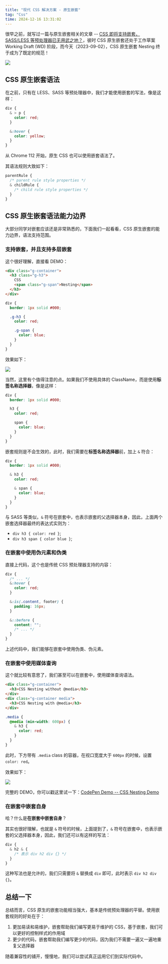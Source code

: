 ```yaml
---
title: "现代 CSS 解决方案 - 原生嵌套"
tag: "Css"
time: 2024-12-16 13:31:02
---
```


很早之前，就写过一篇与原生嵌套相关的文章 -- [CSS 即将支持嵌套，SASS/LESS 等预处理器已无用武之地？](https://github.com/chokcoco/iCSS/issues/130)，彼时 CSS 原生嵌套还处于工作草案 Working Draft (WD) 阶段，而今天（2023-09-02），CSS 原生嵌套 Nesting 终于成为了既定的规范！

<img src="../imgs/121/01.png" />

## CSS 原生嵌套语法

在之前，只有在 LESS、SASS 等预处理器中，我们才能使用嵌套的写法，像是这样：

```css
div {
  & > p {
    color: red;
  }

  &:hover {
    color: yellow;
  }
}
```

从 Chrome 112 开始，原生 CSS 也可以使用嵌套语法了。

其语法规则大致如下：

```css
parentRule {
  /* parent rule style properties */
  & childRule {
    /* child rule style properties */
  }
}
```

## CSS 原生嵌套语法能力边界

大部分同学对嵌套应该还是非常熟悉的，下面我们一起看看，CSS 原生嵌套的能力边界，语法支持范围。

### 支持嵌套，并且支持多层嵌套

这个很好理解，直接看 DEMO：

```html
<div class="g-container">
  <h3 class="g-h3">
    CSS
    <span class="g-span">Nesting</span>
  </h3>
</div>
```

```css
div {
  border: 1px solid #000;

  .g-h3 {
    color: red;

    .g-span {
      color: blue;
    }
  }
}
```

效果如下：

<img src="../imgs/121/02.png" />

当然，这里有个值得注意的点。如果我们不使用具体的 ClassName，而是使用**标签名称选择器**，像是这样：

```css
div {
  border: 1px solid #000;

  h3 {
    color: red;

    span {
      color: blue;
    }
  }
}
```

嵌套规则是不会生效的，此时，我们需要在**标签名称选择器**前，加上 `&` 符合：

```css
div {
  border: 1px solid #000;

  & h3 {
    color: red;

    & span {
      color: blue;
    }
  }
}
```

与 SASS 等类似，`&` 符号在嵌套中，也表示嵌套的父选择器本身，因此，上面两个嵌套选择器最终的表达式实则为：

- `div h3 { color: red }`;
- `div h3 span { color blue }`;

### 在嵌套中使用伪元素和伪类

直接上代码，这个也是传统 CSS 预处理器支持的内容：

```css
div {
  /* ... */
  &:hover {
    color: red;
  }

  &:is(.content, footer) {
    padding: 16px;
  }

  &::before {
    content: "";
    /* ... */
  }
}
```

上述代码中，我们能够在嵌套中使用伪类、伪元素。

### 在嵌套中使用媒体查询

这个就比较有意思了，我们甚至可以在嵌套中，使用媒体查询语法。

```html
<div class="g-container">
  <h3>CSS Nesting without @media</h3>
</div>
<div class="g-container media">
  <h3>CSS Nesting with @media</h3>
</div>
```

```css
.media {
  @media (min-width: 600px) {
    & h3 {
      color: red;
    }
  }
}
```

此时，下方带有 `.media` class 的容器，在视口宽度大于 `600px` 的时候，设置 `color: red`。

效果如下：

<img src="../imgs/121/01.gif" />

完整的 DEMO，你可以戳这里试一下：[CodePen Demo -- CSS Nesting Demo](https://codepen.io/Chokcoco/pen/RwERMYN?editors=1100)

### 在嵌套中嵌套自身

哈？什么是**在嵌套中嵌套自身**？

其实也很好理解，也就是 `&` 符号的时候，上面提到了，`&` 符号在嵌套中，也表示嵌套的父选择器本身，因此，我们还可以有这样的写法：

```css
div {
  & h2 & {
    /* 表示 div h2 div {} */
  }
}
```

这种写法也是允许的，我们只需要将 `&` 替换成 `div` 即可，此时表示 `div h2 div {}`。

## 总结一下

总结而言，CSS 原生的嵌套功能相当强大，基本是传统预处理器的平替。使用嵌套规则的好处在于：

1. 更加易读和易维护，嵌套帮助我们编写更易于维护的 CSS，基于嵌套，我们可以更好的控制样式的作用域
2. 更少的代码，嵌套帮助我们编写更少的代码，因为我们不需要一遍又一遍地重复父选择器

随着兼容性的铺开，慢慢地，我们可以尝试真正运用它们到实际代码中。
